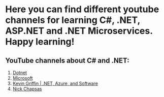 # Here you can find different youtube channels for learning C#, .NET, ASP.NET and .NET Microservices. Happy learning!

## YouTube channels about C# and .NET:
1. [Dotnet](https://www.youtube.com/@dotnet/featured)
2. [Microsoft](https://www.youtube.com/@MicrosoftDeveloper/featured)
3. [Kevin Griffin | .NET, Azure, and Software](https://www.youtube.com/@ConsultWithGriff/featured)
4. [Nick Chapsas](https://www.youtube.com/channel/UCrkPsvLGln62OMZRO6K-llg)
